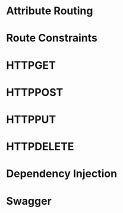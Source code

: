 # Attribute Routing

# Route Constraints

# HTTPGET 

# HTTPPOST 

# HTTPPUT 

# HTTPDELETE 

# Dependency Injection

# Swagger
